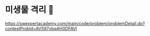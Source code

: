 # 미생물 격리 🦠

https://swexpertacademy.com/main/code/problem/problemDetail.do?contestProbId=AV597vbqAH0DFAVl
